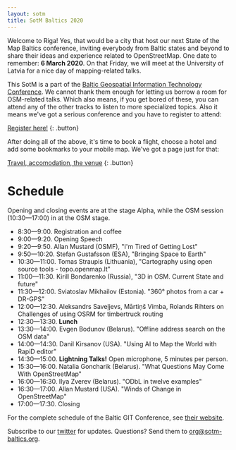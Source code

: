 ```yaml
---
layout: sotm
title: SotM Baltics 2020
---
```

Welcome to Riga! Yes, that would be a city that host our next State of the Map Baltics
conference, inviting everybody from Baltic states and beyond to share their ideas
and experience related to OpenStreetMap. One date to remember: **6 March 2020**.
On that Friday, we will meet at the University of Latvia for a nice day of mapping-related
talks.

This SotM is a part of the [Baltic Geospatial Information Technology Conference](https://www.balticgitconf.eu/).
We cannot thank them enough for letting us borrow a room for OSM-related talks.
Which also means, if you get bored of these, you can attend any of the other
tracks to listen to more specialized topics. Also it means we've got a serious
conference and you have to register to attend:

[Register here!](https://www.balticgitconf.eu/#register)
{: .button}

After doing all of the above, it's time to book a flight, choose a hotel
and add some bookmarks to your mobile map. We've got a page just for that:

[Travel, accomodation, the venue](riga.html)
{: .button}

# Schedule

Opening and closing events are at the stage Alpha, while the OSM session (10:30—17:00)
in at the OSM stage.

* 8:30—9:00. Registration and coffee
* 9:00—9:20. Opening Speech
* 9:20—9:50. Allan Mustard (OSMF), "I'm Tired of Getting Lost"
* 9:50—10:20. Stefan Gustafsson (ESA), "Bringing Space to Earth"
* 10:30—11:00. Tomas Straupis (Lithuania), "Cartography using open source tools - topo.openmap.lt"
* 11:00—11:30. Kirill Bondarenko (Russia), "3D in OSM. Current State and future"
* 11:30—12:00. Sviatoslav Mikhailov (Estonia). "360° photos from a car + DR-GPS"
* 12:00—12:30. Aleksandrs Saveļjevs, Mārtiņš Vimba, Rolands Rihters on Challenges of using OSRM for timbertruck routing
* 12:30—13:30. **Lunch**
* 13:30—14:00. Evgen Bodunov (Belarus). "Offline address search on the OSM data"
* 14:00—14:30. Danil Kirsanov (USA). "Using AI to Map the World with RapiD editor"
* 14:30—15:00. **Lightning Talks!** Open microphone, 5 minutes per person.
* 15:30—16:00. Natalia Goncharik (Belarus). "What Questions May Come With OpenStreetMap"
* 16:00—16:30. Ilya Zverev (Belarus). "ODbL in twelve examples"
* 16:30—17:00. Allan Mustard (USA). "Winds of Change in OpenStreetMap"
* 17:00—17:30. Closing

For the complete schedule of the Baltic GIT Conference, see [their website](https://www.balticgitconf.eu/).

Subscribe to our [twitter](https://twitter.com/sotmbaltics) for updates.
Questions? Send them to [org@sotm-baltics.org](mailto:org@sotm-baltics.org).
